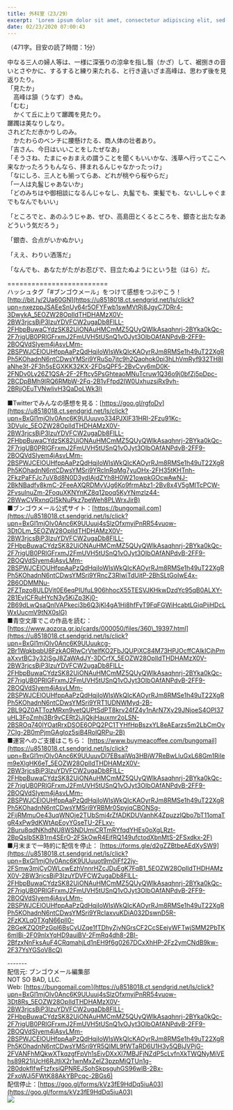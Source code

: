 ```yaml
---
title: 外科室（23/29）
excerpt: 'Lorem ipsum dolor sit amet, consectetur adipiscing elit, sed do eiusmod tempor incididunt ut labore et dolore magna aliqua. Praesent elementum facilisis leo vel fringilla est ullamcorper eget. At imperdiet dui accumsan sit amet nulla facilisi morbi tempus.'
date: 02/23/2020 07:00:43
---
```


（471字。目安の読了時間：1分）  
  
中なる三人の婦人等は、一様に深張りの涼傘を指し翳（かざ）して、裾捌きの音いとさやかに、するすると練り来たれる、と行き違いざま高峰は、思わず後を見返りたり。  
「見たか」  
　高峰は頷（うなず）きぬ。  
「むむ」  
　かくて丘に上りて躑躅を見たり。  
躑躅は美なりしなり。  
されどただ赤かりしのみ。  
　かたわらのベンチに腰懸けたる、商人体の壮者あり。  
「吉さん、今日はいいことをしたぜなあ」  
「そうさね、たまにゃおまえの謂うことを聞くもいいかな、浅草へ行ってここへ来なかったろうもんなら、拝まれるんじゃなかったっけ」  
「なにしろ、三人とも揃ってらあ、どれが桃やら桜やらだ」  
「一人は丸髷じゃあないか」  
「どのみちはや御相談になるんじゃなし、丸髷でも、束髪でも、ないししゃぐまでもなんでもいい」  
  
「ところでと、あのふうじゃあ、ぜひ、高島田とくるところを、銀杏と出たなあどういう気だろう」  
  
「銀杏、合点がいかぬかい」  
  
「ええ、わりい洒落だ」  
  
「なんでも、あなたがたがお忍びで、目立たぬようにという肚（はら）だ。  
  
\=========================  
ハッシュタグ「#ブンゴウメール」をつけて感想をつぶやこう！　  
[http://bit.ly/2Ua60GN](https://u8518018.ct.sendgrid.net/ls/click?upn=nxezppJSAEeSnUy64r5OFYFwb1swMVtRj8JgyC7DRr4-3DwykA_5EOZW28OpIldTHDHAMzX0V-2BW3rjcsBjP3IzuYDVFCW2ugaDb8FlLL-2FHbpBuwaCYdzSK82UiONAuHMCmMZ5QUyQWlkAsaqhnrj-2BYka0kQc-2F7rigUB0PRlGFrxmJ2FmUVH5tUSnQ1vOJyt3OIbOAfANPdvB-2FF9-2BOQVdSIyem4jAsvLMm-2BSPWJCElOUHfppAaPzQdHqjIoWIsWkQIcKAOyrRJm8RMSe1h49uT22XgRPh5KOhadnN6ntCDwsYMSri9YRuSp7jtc9h2Qaohok0pi3hLhVmRyf932TH8IaNhe3f-2F3h5sEGXKK32KX-2FDsQPF5-2BvCvy6mD0K-2FNDv0Ly26Z1QSA-2F-2Fftcy5PsGhteaoMNuTcruw1Q36o9j0bfZj5pDpc-2BCDpBMh9IRQ6RMbW-2Fq-2B1vFfpd2IW0UxhuzsiRx9vh-2BRjjOEuTVNwIivH3QaDoLWk3l)  
  
■Twitterでみんなの感想を見る：[https://goo.gl/rgfoDv](https://u8518018.ct.sendgrid.net/ls/click?upn=BxGl1mjOlv0Anc6K9UUuuvo334PJXlF31HRI-2Fzu91Kc-3DVuIc_5EOZW28OpIldTHDHAMzX0V-2BW3rjcsBjP3IzuYDVFCW2ugaDb8FlLL-2FHbpBuwaCYdzSK82UiONAuHMCmMZ5QUyQWlkAsaqhnrj-2BYka0kQc-2F7rigUB0PRlGFrxmJ2FmUVH5tUSnQ1vOJyt3OIbOAfANPdvB-2FF9-2BOQVdSIyem4jAsvLMm-2BSPWJCElOUHfppAaPzQdHqjIoWIsWkQIcKAOyrRJm8RMSe1h49uT22XgRPh5KOhadnN6ntCDwsYMSri9YRcInRqMg7yuOHx-2FH35tKHTnh-2FkzPaFFJc7uV8d8N0D3ydIAjdZYh8H0W21owpkGOcwAwNJ-2BkNBadfv8kmC-2FeeAXQRDMvVJg6Ko9frmAbz1-2Bv8x4V5gMITcPCW-2FvsulnuZm-2FoquXKNYnKZ8q12poq5KyYNmzlz44-2BWwCVRxnqGI5kNuPkz7peWeh8PLWrxJirB)  
■ブンゴウメール公式サイト：[https://bungomail.com](https://u8518018.ct.sendgrid.net/ls/click?upn=BxGl1mjOlv0Anc6K9UUuuj4sSlzOfxmyiPnRR54vuow-3DtOLm_5EOZW28OpIldTHDHAMzX0V-2BW3rjcsBjP3IzuYDVFCW2ugaDb8FlLL-2FHbpBuwaCYdzSK82UiONAuHMCmMZ5QUyQWlkAsaqhnrj-2BYka0kQc-2F7rigUB0PRlGFrxmJ2FmUVH5tUSnQ1vOJyt3OIbOAfANPdvB-2FF9-2BOQVdSIyem4jAsvLMm-2BSPWJCElOUHfppAaPzQdHqjIoWIsWkQIcKAOyrRJm8RMSe1h49uT22XgRPh5KOhadnN6ntCDwsYMSri9YRncZ3RlwiTdUitP-2BhSLtGoIwE4x-2B6ODMMNu-2FZTpzo8ULDVit0E6eqPIUfuL906hhocX55TESVJKHkwDzdYc95qB0ALXY-2B1EvICFRuHYcN3y5KiZp3Kj0-2B69dLwQsaQnlVAPkeci3b6Q3jKl4gA1Hi8hfFyT9FqFGWiHcabtLGiqPijHDcLWxUucmV9tNX0slG)  
■青空文庫でこの作品を読む：[https://www.aozora.gr.jp/cards/000050/files/360\_19397.html](https://u8518018.ct.sendgrid.net/ls/click?upn=BxGl1mjOlv0Anc6K9UUuukcg-2Br1WqkbqbU8FzkAORlwCrVtelfKO2FbJQUPjXC84M73HPJOcffCAlkICjhPmaXxvtBC3y32iSgJ8ZaWAdJY-3DCrfX_5EOZW28OpIldTHDHAMzX0V-2BW3rjcsBjP3IzuYDVFCW2ugaDb8FlLL-2FHbpBuwaCYdzSK82UiONAuHMCmMZ5QUyQWlkAsaqhnrj-2BYka0kQc-2F7rigUB0PRlGFrxmJ2FmUVH5tUSnQ1vOJyt3OIbOAfANPdvB-2FF9-2BOQVdSIyem4jAsvLMm-2BSPWJCElOUHfppAaPzQdHqjIoWIsWkQIcKAOyrRJm8RMSe1h49uT22XgRPh5KOhadnN6ntCDwsYMSri9YRT1UDNWMyd-2B-2BL9QZ0ATTozMRxn9vetQUPtSdPT8krv24fZ4y1nArN7Xy29JNjoeS4OPI37uHL3FoZmhj3Br9vCERt2iJjQkjHauxmr2oLSN-2BSROq740lYOatRrxDSOE6OPQ2PC1TYHfHpBszxYL8eAEarzs5m2LbCmOv7CIg-2B0mPjmGAgIoz5siB4RolQRPu-2B)  
■運営へのご支援はこちら： [https://www.buymeacoffee.com/bungomail](https://u8518018.ct.sendgrid.net/ls/click?upn=BxGl1mjOlv0Anc6K9UUuuvDl7EBsalWq3HBiW7ReBwLluGxL68Gm1RiIem9eXlgHK6eT_5EOZW28OpIldTHDHAMzX0V-2BW3rjcsBjP3IzuYDVFCW2ugaDb8FlLL-2FHbpBuwaCYdzSK82UiONAuHMCmMZ5QUyQWlkAsaqhnrj-2BYka0kQc-2F7rigUB0PRlGFrxmJ2FmUVH5tUSnQ1vOJyt3OIbOAfANPdvB-2FF9-2BOQVdSIyem4jAsvLMm-2BSPWJCElOUHfppAaPzQdHqjIoWIsWkQIcKAOyrRJm8RMSe1h49uT22XgRPh5KOhadnN6ntCDwsYMSri9YRBMr0SpyjqCBONSg-2FijRMmuOe43uqWNOje2TUbSmj4rZfADKDUVanhK4ZpuzzIQbo7bT11omaTgR4xPw9dKWtApEoyYGseTU-2FLxv-2Buru8qdNKhdNU8WSNDUmiCRTmRYfqdYHEs0oXgLRzt-2BpQsIbSKB1rn4SErO-2FSkOwR4EifRQ149ufctodXbnMtS-2FSxdkx-2F)  
■月末まで一時的に配信を停止： [https://forms.gle/d2gZZBtbeAEdXySW9](https://u8518018.ct.sendgrid.net/ls/click?upn=BxGl1mjOlv0Anc6K9UUuuot9m0iFf22jy-2FSmw3mjCyOWLcwEzhVnnrHZcJDuEgK7FqB1_5EOZW28OpIldTHDHAMzX0V-2BW3rjcsBjP3IzuYDVFCW2ugaDb8FlLL-2FHbpBuwaCYdzSK82UiONAuHMCmMZ5QUyQWlkAsaqhnrj-2BYka0kQc-2F7rigUB0PRlGFrxmJ2FmUVH5tUSnQ1vOJyt3OIbOAfANPdvB-2FF9-2BOQVdSIyem4jAsvLMm-2BSPWJCElOUHfppAaPzQdHqjIoWIsWkQIcKAOyrRJm8RMSe1h49uT22XgRPh5KOhadnN6ntCDwsYMSri9YRcIaxvuKDiA032DswnD5R-2FzKXLq0TXgN66pll0-2BGeKZQ0tPzGpl6BsCyUZqe1fTDhyZjvNGrsCF2CcSEeiyWFTwjSMM2PbTK6mIBi-2F09nlxYqHD9auiBV-2FmRq4dh8-2Bl-2BfzxNnFksAuF4CRqmahjLd1nEH9f6g0267DCxXhHP-2Fz2ymCNdB9kw-2F37YsYGSoV8cQ)  
  
\-------  
配信元: ブンゴウメール編集部  
NOT SO BAD, LLC.  
Web: [https://bungomail.com](https://u8518018.ct.sendgrid.net/ls/click?upn=BxGl1mjOlv0Anc6K9UUuuj4sSlzOfxmyiPnRR54vuow-3Dt8Rs_5EOZW28OpIldTHDHAMzX0V-2BW3rjcsBjP3IzuYDVFCW2ugaDb8FlLL-2FHbpBuwaCYdzSK82UiONAuHMCmMZ5QUyQWlkAsaqhnrj-2BYka0kQc-2F7rigUB0PRlGFrxmJ2FmUVH5tUSnQ1vOJyt3OIbOAfANPdvB-2FF9-2BOQVdSIyem4jAsvLMm-2BSPWJCElOUHfppAaPzQdHqjIoWIsWkQIcKAOyrRJm8RMSe1h49uT22XgRPh5KOhadnN6ntCDwsYMSri9YR5QIML9fWTaRD6U1H3y5QBjJVPjG-2FVANFhMQkwXTkqzgfFpVh1sEjvDXxXl7MBJFjNZdP5cLvfnXkTWQNyMiVEhs89R21iUcH6RJtliX2r1wnMxZeIZ3pzpMiQTUn1g-2B0dokflfwFtzfxsiQPNREJSohSkpsguhGS96wIB-2Bx-2FxoWJi5FWtK88AkYBPcqc-2BGs6)  
配信停止：[https://goo.gl/forms/kVz3fE9HdDq5iuA03](https://goo.gl/forms/kVz3fE9HdDq5iuA03)  
![](https://u8518018.ct.sendgrid.net/wf/open?upn=ypZaqTjaYrwJSsa-2BLe7H7RcvxSux8rtM6dMtnptkxLQMLiJbmQ03whDMSt9-2BvxM-2BKE6ujadHWCHS-2FYDUUXrKB1ko48yvbyCc0cRihB-2Fp5Bay9wjnwFFFSOMUGZ1XsQFLSw-2BcLxQJ-2FKCEDcoi1anZIn6qBd68fOxu4pfWflTLGIucrfBMo-2F-2FPIDPpBvbg79A-2FYmlxr61ZM8oJg-2BCzVy20KXke6ZolV8h-2BYOeDCfFKtW-2F4622GobhGFkV9ughQiMm3WT4GGLsikkGSaNHDHnv0X1Ouv-2FE4jPn6VMZzmVZj4iZZM-2FUKZkw47sD1aK3NeqC49kTiDg5LlgVDf3Bl5DqbWxvUWZnQSsI53Ti90-2FzEsS5LxtG8PEq9-2F0NXaFyobriKOHp7FKOxZuebbObnzPTI13UY0xRTRnfSyD44Xq2wTe2Y4Hf6ks0NxzfrR77QEprf8EFXVrwM6P2LeWq1h5sk0w-3D-3D)